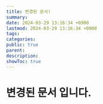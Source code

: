 ```yaml
---
title: 변경된 문서!
summary: 
date: 2024-03-29 13:16:34 +0900
lastmod: 2024-03-29 13:16:34 +0900
tags: 
categories: 
public: true
parent: 
description: 
showToc: true
---
```


# 변경된 문서 입니다. 
